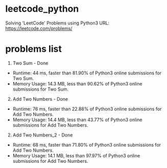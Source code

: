 # leetcode_python
Solving 'LeetCode' Problems using Python3
URL: https://leetcode.com/problems/

# problems list
1. Two Sum - Done
- Runtime: 44 ms, faster than 81.90% of Python3 online submissions for Two Sum.
- Memory Usage: 14.3 MB, less than 90.62% of Python3 online submissions for Two Sum.
2. Add Two Numbers - Done
- Runtime: 76 ms, faster than 22.88% of Python3 online submissions for Add Two Numbers.
- Memory Usage: 14.4 MB, less than 43.77% of Python3 online submissions for Add Two Numbers.
2. Add Two Numbers_2 - Done
- Runtime: 68 ms, faster than 71.80% of Python3 online submissions for Add Two Numbers.
- Memory Usage: 14.1 MB, less than 97.97% of Python3 online submissions for Add Two Numbers.
